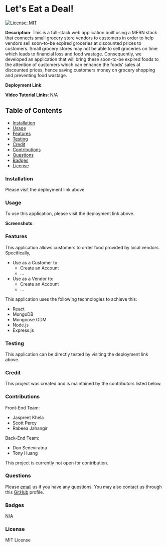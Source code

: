 # Let's Eat a Deal!
[![License: MIT](https://img.shields.io/badge/License-MIT-yellow.svg)](https://opensource.org/licenses/MIT)

**Description**: This is a full-stack web application built using a MERN stack that connects small grocery store vendors to customers in order to help vendors sell soon-to-be expired groceries at discounted prices to customers. Small grocery stores may not be able to sell groceries on time which leads to financial loss and food wastage. Consequently, we developed an application that will bring these soon-to-be expired foods to the attention of customers which can enhance the foods’ sales at discounted prices, hence saving customers money on grocery shopping and preventing food wastage.

**Deployment Link**: 

**Video Tutorial Links**: N/A

## Table of Contents
* [Installation](#installation)
* [Usage](#usage)
* [Features](#features)
* [Testing](#testing)
* [Credit](#credit)
* [Contributions](#contributions)
* [Questions](#questions)
* [Badges](#badges)
* [License](#license)

### Installation
Please visit the deployment link above.

### Usage
To use this application, please visit the deployment link above.

**Screenshots**:

### Features
This application allows customers to order food provided by local vendors. Specifically,
- Use as a Customer to:
   - Create an Account
   - ...
- Use as a Vendor to:
   - Create an Account
   - ...

This application uses the following technologies to achieve this:
- React
- MongoDB
- Mongoose ODM
- Node.js
- Express.js

### Testing
This application can be directly tested by visiting the deployment link above.

### Credit
This project was created and is maintained by the contributors listed below.

### Contributions
Front-End Team:
- Jaspreet Khela
- Scott Percy
- Rabeea Jahangir

Back-End Team:
- Don Seneviratna
- Tony Huang

This project is currently not open for contribution.

### Questions
Please [email](group2project3uoftcoding@gmail.com) us if you have any questions.
You may also contact us through this [GitHub](https://github.com/zoomzooom6) profile. 

### Badges
N/A

### License
MIT License
